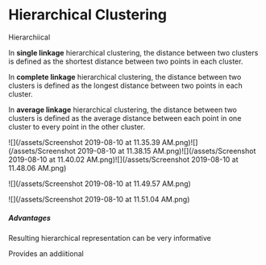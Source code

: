 # Hierarchical Clustering

Hierarchiical

In **single linkage** hierarchical clustering, the distance between two clusters is defined as the shortest distance between two points in each cluster.

In **complete linkage** hierarchical clustering, the distance between two clusters is defined as the longest distance between two points in each cluster.

In **average linkage** hierarchical clustering, the distance between two clusters is defined as the average distance between each point in one cluster to every point in the other cluster. 

![](/assets/Screenshot 2019-08-10 at 11.35.39 AM.png)![](/assets/Screenshot 2019-08-10 at 11.38.15 AM.png)![](/assets/Screenshot 2019-08-10 at 11.40.02 AM.png)![](/assets/Screenshot 2019-08-10 at 11.48.06 AM.png)

![](/assets/Screenshot 2019-08-10 at 11.49.57 AM.png)

![](/assets/Screenshot 2019-08-10 at 11.51.04 AM.png)

##### Advantages

Resulting hierarchical representation can be very informative

Provides an addiitional 



